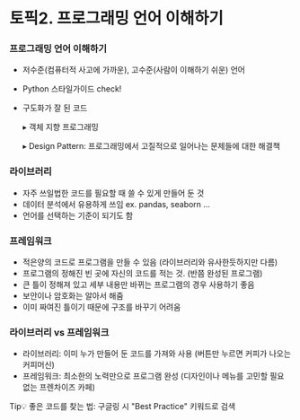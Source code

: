 # 토픽2. 프로그래밍 언어 이해하기

### 프로그래밍 언어 이해하기

- 저수준(컴퓨터적 사고에 가까운), 고수준(사람이 이해하기 쉬운) 언어
- Python 스타일가이드 check!
- 구도화가 잘 된 코드

    ▸ 객체 지향 프로그래밍

    ▸ Design Pattern: 프로그래밍에서 고질적으로 일어나는 문제들에 대한 해결책

### 라이브러리

- 자주 쓰일법한 코드를 필요할 때 쓸 수 있게 만들어 둔 것
- 데이터 분석에서 유용하게 쓰임 ex. pandas, seaborn ...
- 언어를 선택하는 기준이 되기도 함

### 프레임워크

- 적은양의 코드로 프로그램을 만들 수 있음 (라이브러리와 유사한듯하지만 다름)
- 프로그램의 정해진 빈 곳에 자신의 코드를 적는 것. (반쯤 완성된 프로그램)
- 큰 틀이 정해져 있고 세부 내용만 바뀌는 프로그램의 경우 사용하기 좋음
- 보안이나 암호화는 알아서 해줌
- 이미 짜여진 틀이기 때문에 구조를 바꾸기 어려움

### 라이브러리 vs 프레임워크

- 라이브러리: 이미 누가 만들어 둔 코드를 가져와 사용 (버튼만 누르면 커피가 나오는 커피머신)
- 프레임워크: 최소한의 노력만으로 프로그램 완성 (디자인이나 메뉴를 고민할 필요 없는 프렌차이즈 카페)

Tip💡  좋은 코드를 찾는 법: 구글링 시 "Best Practice" 키워드로 검색